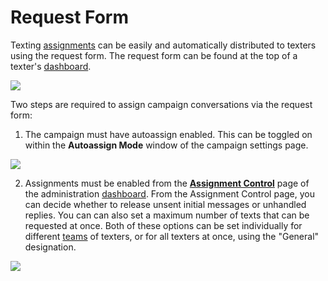 # Request Form

Texting [assignments](https://docs.spokerewired.com/article/33-text-assignment) can be easily and automatically distributed to texters using the
request form. The request form can be found at the top of a
texter's [dashboard](https://docs.spokerewired.com/article/52-dashboards).

![](https://s3.amazonaws.com/helpscout.net/docs/assets/5d4878eb2c7d3a330e3c1b86/images/5f6ba3cb52faff00174f2896/file-lPs3SGl21v.png)

Two steps are required to assign campaign conversations via the
request form:

1. The campaign must have autoassign enabled. This can be
toggled on within the **Autoassign Mode** window of the campaign settings page.

![](https://s3.amazonaws.com/helpscout.net/docs/assets/5d4878eb2c7d3a330e3c1b86/images/5fc9400b4664bd7a123ea853/file-FVKPtDqJ8t.png)

2. Assignments must be enabled from the [**Assignment Control**](https://docs.spokerewired.com/article/66-manage-assignment-control) page of the administration [dashboard](https://docs.spokerewired.com/article/52-dashboards). From the Assignment Control page, you can decide whether to
release unsent initial messages or unhandled replies. You can
can also set a maximum number of texts that can be requested at
once. Both of these options can be set individually for
different [teams](https://docs.spokerewired.com/article/44-teams) of texters, or for all texters at once, using the "General" designation.

![](https://s3.amazonaws.com/helpscout.net/docs/assets/5d4878eb2c7d3a330e3c1b86/images/5fc94461d580ce55a38b41b9/file-b99REHpPfZ.png)

 